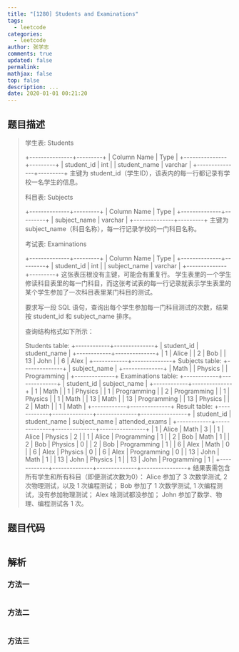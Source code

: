 ```yaml
---
title: "[1280] Students and Examinations"
tags:
  - leetcode
categories:
  - leetcode
author: 张学志
comments: true
updated: false
permalink:
mathjax: false
top: false
description: ...
date: 2020-01-01 00:21:20
---
```


## 题目描述

> 学生表: Students 
> 
> +---------------+---------+
> | Column Name   | Type    |
> +---------------+---------+
> | student_id    | int     |
> | student_name  | varchar |
> +---------------+---------+
> 主键为 student_id（学生ID），该表内的每一行都记录有学校一名学生的信息。
> 
> 
> 
> 
> 科目表: Subjects 
> 
> +--------------+---------+
> | Column Name  | Type    |
> +--------------+---------+
> | subject_name | varchar |
> +--------------+---------+
> 主键为 subject_name（科目名称），每一行记录学校的一门科目名称。
> 
> 
> 
> 
> 考试表: Examinations 
> 
> +--------------+---------+
> | Column Name  | Type    |
> +--------------+---------+
> | student_id   | int     |
> | subject_name | varchar |
> +--------------+---------+
> 这张表压根没有主键，可能会有重复行。
> 学生表里的一个学生修读科目表里的每一门科目，而这张考试表的每一行记录就表示学生表里的某个学生参加了一次科目表里某门科目的测试。
> 
> 
> 
> 
> 要求写一段 SQL 语句，查询出每个学生参加每一门科目测试的次数，结果按 student_id 和 subject_name 排序。 
> 
> 查询结构格式如下所示： 
> 
> Students table:
> +------------+--------------+
> | student_id | student_name |
> +------------+--------------+
> | 1          | Alice        |
> | 2          | Bob          |
> | 13         | John         |
> | 6          | Alex         |
> +------------+--------------+
> Subjects table:
> +--------------+
> | subject_name |
> +--------------+
> | Math         |
> | Physics      |
> | Programming  |
> +--------------+
> Examinations table:
> +------------+--------------+
> | student_id | subject_name |
> +------------+--------------+
> | 1          | Math         |
> | 1          | Physics      |
> | 1          | Programming  |
> | 2          | Programming  |
> | 1          | Physics      |
> | 1          | Math         |
> | 13         | Math         |
> | 13         | Programming  |
> | 13         | Physics      |
> | 2          | Math         |
> | 1          | Math         |
> +------------+--------------+
> Result table:
> +------------+--------------+--------------+----------------+
> | student_id | student_name | subject_name | attended_exams |
> +------------+--------------+--------------+----------------+
> | 1          | Alice        | Math         | 3              |
> | 1          | Alice        | Physics      | 2              |
> | 1          | Alice        | Programming  | 1              |
> | 2          | Bob          | Math         | 1              |
> | 2          | Bob          | Physics      | 0              |
> | 2          | Bob          | Programming  | 1              |
> | 6          | Alex         | Math         | 0              |
> | 6          | Alex         | Physics      | 0              |
> | 6          | Alex         | Programming  | 0              |
> | 13         | John         | Math         | 1              |
> | 13         | John         | Physics      | 1              |
> | 13         | John         | Programming  | 1              |
> +------------+--------------+--------------+----------------+
> 结果表需包含所有学生和所有科目（即便测试次数为0）：
> Alice 参加了 3 次数学测试, 2 次物理测试，以及 1 次编程测试；
> Bob 参加了 1 次数学测试, 1 次编程测试，没有参加物理测试；
> Alex 啥测试都没参加；
> John  参加了数学、物理、编程测试各 1 次。
> 
> 

## 题目代码

```cpp

```

## 解析

### 方法一

```cpp

```

### 方法二

```cpp

```

### 方法三

```cpp

```

